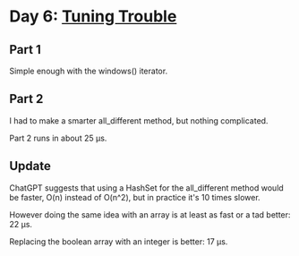 # Day 6: [Tuning Trouble](https://adventofcode.com/2022/day/6)

## Part 1

Simple enough with the windows() iterator.

## Part 2

I had to make a smarter all_different method, but nothing complicated.

Part 2 runs in about 25 µs.

## Update

ChatGPT suggests that using a HashSet for the all_different method would be faster, O(n) instead of O(n^2), but in practice it's 10 times slower.

However doing the same idea with an array is at least as fast or a tad better: 22 µs.

Replacing the boolean array with an integer is better: 17 µs.